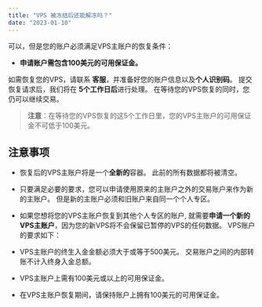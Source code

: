 ```yaml
---
title: "VPS 被冻结后还能解冻吗？"
date: "2023-01-10"
---
```


可以，但是您的账户必须满足VPS主账户的恢复条件：

- **申请账户需包含100美元的可用保证金。** 

如需恢复您的VPS，请联系 **客服**，并准备好您的账户信息以及**个人识别码**。 提交恢复请求后，我们将在 **5个工作日后**进行处理。 在等待您的VPS恢复的同时，您仍可以继续交易。

> **注意**：在等待您的VPS恢复的这5个工作日里，您的VPS主账户的可用保证金不可低于100美元。

## 注意事项

- 恢复后的VPS主账户将是一个**全新的**容器。 此前的所有数据都将被清空。 
- 只要满足必要的要求，您可以申请使用原来的主账户之外的交易账户来作为新的主账户。 但是新的主账户必须和旧账户来自同一个个人专区。 
- 如果您想将您的VPS主账户恢复到其他个人专区的账户, 就需要**申请一个新的VPS主账户**，因为您的新VPS将不会保留已暂停的VPS的任何数据。 VPS账户的要求如下：

- VPS主账户的终生入金金额必须大于或等于500美元。 交易账户之间的内部转账不计入终身入金总额。
- VPS主账户上需有100美元或以上的可用保证金。
- 在VPS主账户恢复期间，请保持账户上拥有100美元的可用保证金。
